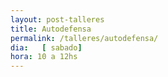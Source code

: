 ```yaml
---
layout: post-talleres
title: Autodefensa
permalink: /talleres/autodefensa/
dia:   [ sabado]
hora: 10 a 12hs
---
```

